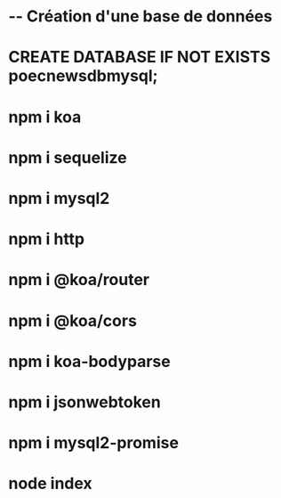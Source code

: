 #
# -- Création d'une base de données
# CREATE DATABASE IF NOT EXISTS poecnewsdbmysql;
#
# npm i koa
# npm i sequelize
# npm i mysql2
# npm i http
# npm i @koa/router
# npm i @koa/cors
# npm i koa-bodyparse
# npm i jsonwebtoken
#
# npm i mysql2-promise
#
# node index
#